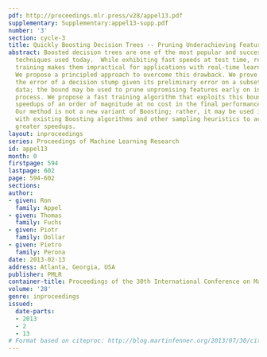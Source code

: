 ```yaml
---
pdf: http://proceedings.mlr.press/v28/appel13.pdf
supplementary: Supplementary:appel13-supp.pdf
number: '3'
section: cycle-3
title: Quickly Boosting Decision Trees -- Pruning Underachieving Features Early
abstract: Boosted decision trees are one of the most popular and successful learning
  techniques used today.  While exhibiting fast speeds at test time, relatively slow
  training makes them impractical for applications with real-time learning requirements.
  We propose a principled approach to overcome this drawback. We prove a bound on
  the error of a decision stump given its preliminary error on a subset of the training
  data; the bound may be used to prune unpromising features early on in the training
  process. We propose a fast training algorithm that exploits this bound, yielding
  speedups of an order of magnitude at no cost in the final performance of the classifier.
  Our method is not a new variant of Boosting; rather, it may be used in conjunction
  with existing Boosting algorithms and other sampling heuristics to achieve even
  greater speedups.
layout: inproceedings
series: Proceedings of Machine Learning Research
id: appel13
month: 0
firstpage: 594
lastpage: 602
page: 594-602
sections: 
author:
- given: Ron
  family: Appel
- given: Thomas
  family: Fuchs
- given: Piotr
  family: Dollar
- given: Pietro
  family: Perona
date: 2013-02-13
address: Atlanta, Georgia, USA
publisher: PMLR
container-title: Proceedings of the 30th International Conference on Machine Learning
volume: '28'
genre: inproceedings
issued:
  date-parts:
  - 2013
  - 2
  - 13
# Format based on citeproc: http://blog.martinfenner.org/2013/07/30/citeproc-yaml-for-bibliographies/
---
```


